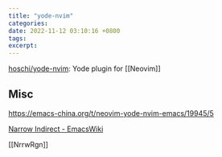 ```yaml
---
title: "yode-nvim"
categories: 
date: 2022-11-12 03:10:16 +0800
tags: 
excerpt: 
---
```



[hoschi/yode-nvim](https://github.com/hoschi/yode-nvim): Yode plugin for [[Neovim]]


## Misc

https://emacs-china.org/t/neovim-yode-nvim-emacs/19945/5

[Narrow Indirect - EmacsWiki](https://www.emacswiki.org/emacs/NarrowIndirect)

[[NrrwRgn]]

